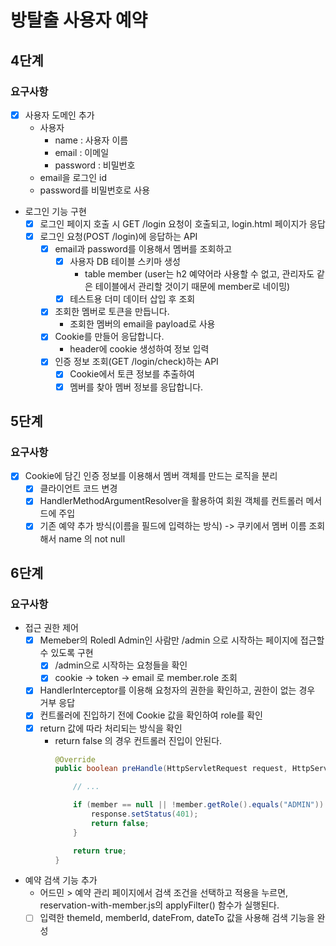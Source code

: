 # 방탈출 사용자 예약

## 4단계

### 요구사항

- [x] 사용자 도메인 추가
    - 사용자
        - name : 사용자 이름
        - email : 이메일
        - password : 비밀번호
    - email을 로그인 id
    - password를 비밀번호로 사용
- 로그인 기능 구현
    - [x] 로그인 페이지 호출 시 GET /login 요청이 호출되고, login.html 페이지가 응답
    - [x] 로그인 요청(POST /login)에 응답하는 API
        - [x] email과 password를 이용해서 멤버를 조회하고
            - [x] 사용자 DB 테이블 스키마 생성
                - table member (user는 h2 예약어라 사용할 수 없고, 관리자도 같은 테이블에서 관리할 것이기 때문에 member로 네이밍)
            - [x] 테스트용 더미 데이터 삽입 후 조회
        - [x] 조회한 멤버로 토큰을 만듭니다.
            - 조회한 멤버의 email을 payload로 사용
        - [x] Cookie를 만들어 응답합니다.
            - header에 cookie 생성하여 정보 입력
        - [x] 인증 정보 조회(GET /login/check)하는 API
            - [x] Cookie에서 토큰 정보를 추출하여
            - [x] 멤버를 찾아 멤버 정보를 응답합니다.

## 5단계

### 요구사항

- [x] Cookie에 담긴 인증 정보를 이용해서 멤버 객체를 만드는 로직을 분리
    - [x] 클라이언트 코드 변경
    - [x] HandlerMethodArgumentResolver을 활용하여 회원 객체를 컨트롤러 메서드에 주입
    - [x] 기존 예약 추가 방식(이름을 필드에 입력하는 방식) -> 쿠키에서 멤버 이름 조회해서 name 의 not null

## 6단계

### 요구사항

- 접근 권한 제어
    - [x] Memeber의 Roledl Admin인 사람만 /admin 으로 시작하는 페이지에 접근할 수 있도록 구현
        - [x] /admin으로 시작하는 요청들을 확인
        - [x] cookie -> token -> email 로 member.role 조회
    - [x] HandlerInterceptor를 이용해 요청자의 권한을 확인하고, 권한이 없는 경우 거부 응답
    - [x] 컨트롤러에 진입하기 전에 Cookie 값을 확인하여 role를 확인
    - [x] return 값에 따라 처리되는 방식을 확인
        - return false 의 경우 컨트롤러 진입이 안된다.
            ```java
            @Override
            public boolean preHandle(HttpServletRequest request, HttpServletResponse response, Object handler) throws Exception {
          
                // ...
          
                if (member == null || !member.getRole().equals("ADMIN")) {
                    response.setStatus(401);
                    return false;
                }
          
                return true;
            }
            ```

- 예약 검색 기능 추가
    - 어드민 > 예약 관리 페이지에서 검색 조건을 선택하고 적용을 누르면, reservation-with-member.js의 applyFilter() 함수가 실행된다.
    - [ ] 입력한 themeId, memberId, dateFrom, dateTo 값을 사용해 검색 기능을 완성
